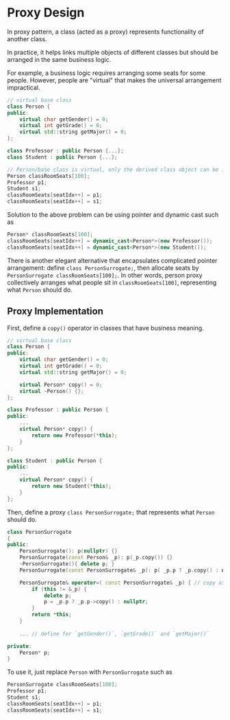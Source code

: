 # Proxy Design

In proxy pattern, a class (acted as a proxy) represents functionality of another class. 

In practice, it helps links multiple objects of different classes but should be arranged in the same business logic.

For example, a business logic requires arranging some seats for some people.
However, people are "virtual" that makes the universal arrangement impractical.
```cpp
// virtual base class
class Person {
public:
    virtual char getGender() = 0;
    virtual int getGrade() = 0;
    virtual std::string getMajor() = 0;
};

class Professor : public Person {...};
class Student : public Person {...};

// Person/base class is virtual, only the derived class object can be instantiated
Person classRoomSeats[100];
Professor p1;
Student s1;
classRoomSeats[seatIdx++] = p1;
classRoomSeats[seatIdx++] = s1;
```

Solution to the above problem can be using pointer and dynamic cast such as 
```c++
Person* classRoomSeats[100];
classRoomSeats[seatIdx++] = dynamic_cast<Person*>(new Professor());
classRoomSeats[seatIdx++] = dynamic_cast<Person*>(new Student());
```

There is another elegant alternative that encapsulates complicated pointer arrangement: define `class PersonSurrogate;`, then allocate seats by `PersonSurrogate classRoomSeats[100];`.
In other words, person proxy collectively arranges what people sit in `classRoomSeats[100]`, representing what `Person` should do.

## Proxy Implementation

First, define a `copy()` operator in classes that have business meaning.

```cpp
// virtual base class
class Person {
public:
    virtual char getGender() = 0;
    virtual int getGrade() = 0;
    virtual std::string getMajor() = 0;

    virtual Person* copy() = 0;
    virtual ~Person() {};
};

class Professor : public Person {
public:
    ...
    virtual Person* copy() {
        return new Professor(*this);
    }
};

class Student : public Person {
public:
    ...
    virtual Person* copy() {
        return new Student(*this);
    }
};
```

Then, define a proxy `class PersonSurrogate;` that represents what `Person` should do.
```cpp
class PersonSurrogate
{
public:
    PersonSurrogate(): p(nullptr) {}
    PersonSurrogate(const Person& _p): p(_p.copy()) {}
    ~PersonSurrogate(){ delete p; }
    PersonSurrogate(const PersonSurrogate& _p): p( _p.p ? _p.copy() : nullptr) {} // copy constructor: use already pointed object rather than copying it

    PersonSurrogate& operator=( const PersonSurrogate& _p) { // copy assignment constructor
        if (this != &_p) {
            delete p;
            p = _p.p ? _p.p->copy() : nullptr;
        }
        return *this;
    }
    
    ... // define for `getGender()`, `getGrade()` and `getMajor()`

private:
    Person* p;
}
```

To use it, just replace `Person` with `PersonSurrogate` such as
```cpp
PersonSurrogate classRoomSeats[100];
Professor p1;
Student s1;
classRoomSeats[seatIdx++] = p1;
classRoomSeats[seatIdx++] = s1;
```